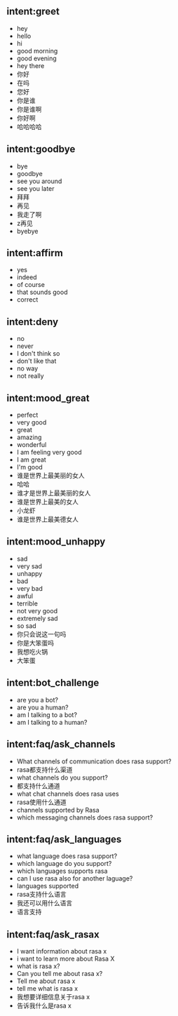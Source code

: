 ## intent:greet
- hey
- hello
- hi
- good morning
- good evening
- hey there
- 你好
- 在吗
- 您好
- 你是谁
- 你是谁啊
- 你好啊
- 哈哈哈哈

## intent:goodbye
- bye
- goodbye
- see you around
- see you later
- 拜拜
- 再见
- 我走了啊
- z再见
- byebye

## intent:affirm
- yes
- indeed
- of course
- that sounds good
- correct

## intent:deny
- no
- never
- I don't think so
- don't like that
- no way
- not really

## intent:mood_great
- perfect
- very good
- great
- amazing
- wonderful
- I am feeling very good
- I am great
- I'm good
- 谁是世界上最美丽的女人
- 哈哈
- 谁才是世界上最美丽的女人
- 谁是世界上最美的女人
- 小龙虾
- 谁是世界上最美德女人

## intent:mood_unhappy
- sad
- very sad
- unhappy
- bad
- very bad
- awful
- terrible
- not very good
- extremely sad
- so sad
- 你只会说这一句吗
- 你是大笨蛋吗
- 我想吃火锅
- 大笨蛋

## intent:bot_challenge
- are you a bot?
- are you a human?
- am I talking to a bot?
- am I talking to a human?

## intent:faq/ask_channels
- What channels of communication does rasa support?
- rasa都支持什么渠道
- what channels do you support?
- 都支持什么通道
- what chat channels does rasa uses
- rasa使用什么通道
- channels supported by Rasa
- which messaging channels does rasa support?

## intent:faq/ask_languages
- what language does rasa support?
- which language do you support?
- which languages supports rasa
- can I use rasa also for another laguage?
- languages supported
- rasa支持什么语言
- 我还可以用什么语言
- 语言支持

## intent:faq/ask_rasax
- I want information about rasa x
- i want to learn more about Rasa X
- what is rasa x?
- Can you tell me about rasa x?
- Tell me about rasa x
- tell me what is rasa x
- 我想要详细信息关于rasa x
- 告诉我什么是rasa x
